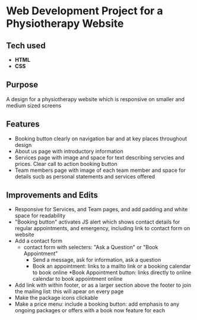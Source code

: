 # Web Development Project for a Physiotherapy Website

## Tech used
* **HTML**
* **CSS**

## Purpose
A design for a physiotherapy website which is responsive on smaller and medium sized screens

## Features
* Booking button clearly on navigation bar and at key places throughout design
* About us page with introductory information
* Services page with image and space for text describing servcies and prices. Clear call to action booking button
* Team members page with image of each team member and space for details sucb as personal statements and services offered

## Improvements and Edits
* Responsive for Services, and Team pages, and add padding and white space for readability
* "Booking button" activates JS alert which shows contact details for regular appointments, and emergency, including link to contact form on website 
* Add a contact form
  * contact form with selecters: "Ask a Question" or "Book Appointment"
    * Send a message, ask for information, ask a question
    * Book an appointment: links to a mailto link or a booking calendar to book online
  *Book Appointment button: links directly to online calendar to book appointment online
* Add link with within footer, or as a larger section above the footer to join the mailing list: this will apear on every page
* Make the package icons clickable
* Make a price menu: include a booking button: add emphasis to any ongoing packages or offers with a book now feature for each

